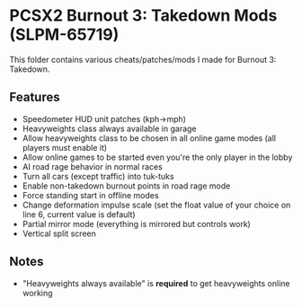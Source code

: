 # PCSX2 Burnout 3: Takedown Mods (SLPM-65719)

This folder contains various cheats/patches/mods I made for Burnout 3: Takedown.

## Features
- Speedometer HUD unit patches (kph->mph)
- Heavyweights class always available in garage
- Allow heavyweights class to be chosen in all online game modes (all players must enable it)
- Allow online games to be started even you're the only player in the lobby
- AI road rage behavior in normal races
- Turn all cars (except traffic) into tuk-tuks
- Enable non-takedown burnout points in road rage mode
- Force standing start in offline modes
- Change deformation impulse scale (set the float value of your choice on line 6, current value is default)
- Partial mirror mode (everything is mirrored but controls work)
- Vertical split screen

## Notes
- "Heavyweights always available" is **required** to get heavyweights online working
